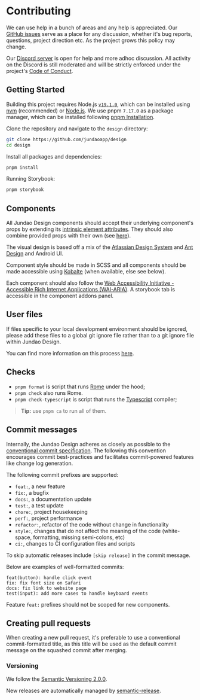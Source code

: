 <!-- Adapted from https://github.com/rome/tools/blob/main/CONTRIBUTING.md -->

# Contributing

We can use help in a bunch of areas and any help is appreciated. Our [GitHub issues](https://github.com/jundaoapp/design/issues) serve as a place for any discussion, whether it's bug reports, questions, project direction etc. As the project grows this policy may change.

Our [Discord server](https://discord.gg/uUw8Hj4AzE) is open for help and more adhoc discussion. All activity on the Discord is still moderated and will be strictly enforced under the project's [Code of Conduct](./CODE_OF_CONDUCT.md).

## Getting Started

Building this project requires Node.js [`v19.1.0`](./.nvmrc), which can be installed using [nvm](https://github.com/nvm-sh/nvm) (recommended) or [Node.js](https://nodejs.org/).
We use pnpm `7.17.0` as a package manager, which can be installed following [pnpm Installation](https://pnpm.io/installation).

Clone the repository and navigate to the `design` directory:
```bash
git clone https://github.com/jundaoapp/design
cd design
```
Install all packages and dependencies:
```bash
pnpm install
```
Running Storybook:
```bash
pnpm storybook
```

## Components
All Jundao Design components should accept their underlying component's props by extending its [intrinsic element attributes](https://github.com/solidjs/solid/blob/04fdd3088c978bfe6e6cb98e61473ce9543327de/packages/solid/src/render/component.ts#L78).
They should also combine provided props with their own (see [here](https://github.com/solidjs-community/solid-primitives/tree/main/packages/props#combineprops)). 

The visual design is based off a mix of the [Atlassian Design System](https://atlassian.design/) and [Ant Design](https://ant.design/) and Android UI.

Component style should be made in SCSS and all components should be made accessible using [Kobalte](https://kobalte.dev) (when available, else see below).

Each component should also follow the [Web Accessibility Initiative - Accessible Rich Internet Applications (WAI-ARIA)](https://www.w3.org/WAI/standards-guidelines/aria/). A storybook tab is accessible in the component addons panel.

## User files

If files specific to your local development environment should be ignored, please add these files to a global git ignore file rather than to a git ignore file within Jundao Design.

You can find more information on this process [here](https://help.github.com/en/github/using-git/ignoring-files#configuring-ignored-files-for-all-repositories-on-your-computer).

## Checks

- `pnpm format` is script that runs [Rome](https://rome.tools/) under the hood;
- `pnpm check` also runs Rome.
- `pnpm check-typescript` is script that runs the [Typescript](https://www.typescriptlang.org/) compiler;

> **Tip:** use `pnpm ca` to run all of them.

## Commit messages

Internally, the Jundao Design adheres as closely as possible to the [conventional commit specification](https://www.conventionalcommits.org/en/v1.0.0-beta.4/).
The following this convention encourages commit best-practices and facilitates commit-powered features like change log generation.

The following commit prefixes are supported:

- `feat:`, a new feature
- `fix:`, a bugfix
- `docs:`, a documentation update
- `test:`, a test update
- `chore:`, project housekeeping
- `perf:`, project performance
- `refactor:`, refactor of the code without change in functionality
- `style:`, changes that do not affect the meaning of the code (white-space, formatting, missing semi-colons, etc)
- `ci:`, changes to CI configuration files and scripts

To skip automatic releases include `[skip release]` in the commit message.

Below are examples of well-formatted commits:

```
feat(button): handle click event
fix: fix font size on Safari
docs: fix link to website page
test(input): add more cases to handle keyboard events
```

Feature `feat:` prefixes should not be scoped for new components.

## Creating pull requests

When creating a new pull request, it's preferable to use a conventional commit-formatted title, as this title will be used as the default commit message on the squashed commit after merging.

### Versioning

We follow the [Semantic Versioning 2.0.0](https://semver.org/spec/v2.0.0.html).

New releases are automatically managed by [semantic-release](https://semantic-release.gitbook.io/semantic-release/).